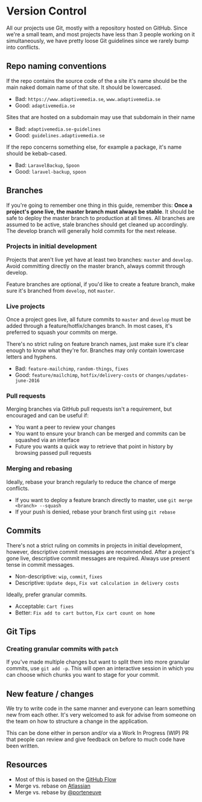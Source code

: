 # Version Control

All our projects use Git, mostly with a repository hosted on GitHub. Since we're a small team, and most projects have less than 3 people working on it simultaneously, we have pretty loose Git guidelines since we rarely bump into conflicts.

## Repo naming conventions

If the repo contains the source code of the a site it's name should be the main naked domain name of that site. It should be lowercased.

- Bad: `https://www.adaptivemedia.se`, `www.adaptivemedia.se`
- Good: `adaptivemedia.se`

Sites that are hosted on a subdomain may use that subdomain in their name

- Bad: `adaptivemedia.se-guidelines`
- Good: `guidelines.adaptivemedia.se`

If the repo concerns something else, for example a package, it's name should be kebab-cased.

- Bad: `LaravelBackup`, `Spoon`
- Good: `laravel-backup`, `spoon`

## Branches

If you're going to remember one thing in this guide, remember this: **Once a project's gone live, the master branch must always be stable**. It should be safe to deploy the master branch to production at all times. All branches are assumed to be active, stale branches should get cleaned up accordingly. The develop branch will generally hold commits for the next release.

### Projects in initial development

Projects that aren't live yet have at least two branches: `master` and `develop`. Avoid committing directly on the master branch, always commit through develop.

Feature branches are optional, if you'd like to create a feature branch, make sure it's branched from `develop`, not `master`.

### Live projects

Once a project goes live, all future commits to `master` and `develop` must be added through a feature/hotfix/changes branch. In most cases, it's preferred to squash your commits on merge.

There's no strict ruling on feature branch names, just make sure it's clear enough to know what they're for. Branches may only contain lowercase letters and hyphens.

- Bad: `feature-mailchimp`, `random-things`, `fixes`
- Good: `feature/mailchimp`, `hotfix/delivery-costs` or `changes/updates-june-2016`

### Pull requests

Merging branches via GitHub pull requests isn't a requirement, but encouraged and can be useful if:

- You want a peer to review your changes
- You want to ensure your branch can be merged and commits can be squashed via an interface
- Future you wants a quick way to retrieve that point in history by browsing passed pull requests

### Merging and rebasing

Ideally, rebase your branch regularly to reduce the chance of merge conflicts.

- If you want to deploy a feature branch directly to master, use `git merge <branch> --squash`
- If your push is denied, rebase your branch first using `git rebase`

## Commits

There's not a strict ruling on commits in projects in initial development, however, descriptive commit messages are recommended. After a project's gone live, descriptive commit messages are required. Always use present tense in commit messages.

- Non-descriptive: `wip`, `commit`, `fixes`
- Descriptive: `Update deps`, `Fix vat calculation in delivery costs`

Ideally, prefer granular commits.

- Acceptable: `Cart fixes`
- Better: `Fix add to cart button`, `Fix cart count on home`

## Git Tips

### Creating granular commits with `patch`

If you've made multiple changes but want to split them into more granular commits, use `git add -p`. This will open an interactive session in which you can choose which chunks you want to stage for your commit.

## New feature / changes

We try to write code in the same manner and everyone can learn
something new from each other. It's very welcomed to ask for 
advise from someone on the team on how to structure a change
in the application.

This can be done either in person and/or via a 
Work In Progress (WIP) PR that people can review 
and give feedback on before to much code have been written.

## Resources

- Most of this is based on the [GitHub Flow](https://guides.github.com/introduction/flow/)
- Merge vs. rebase on [Atlassian](https://www.atlassian.com/git/tutorials/merging-vs-rebasing/workflow-walkthrough)
- Merge vs. rebase by [@porteneuve](https://medium.com/@porteneuve/getting-solid-at-git-rebase-vs-merge-4fa1a48c53aa)
